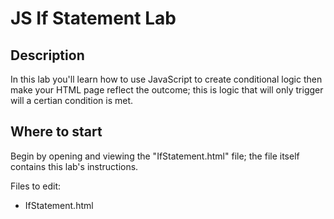 # JS If Statement Lab


## Description

In this lab you'll learn how to use JavaScript to create conditional logic then make your HTML page reflect the outcome; this is logic that will only trigger will a certian condition is met.


## Where to start

Begin by opening and viewing the "IfStatement.html" file; the file itself contains this lab's instructions.

Files to edit:
- IfStatement.html





